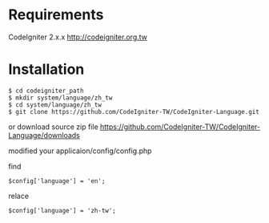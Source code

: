 Requirements
============

CodeIgniter 2.x.x http://codeigniter.org.tw

Installation
============

    $ cd codeigniter_path
    $ mkdir system/language/zh_tw
    $ cd system/language/zh_tw
    $ git clone https://github.com/CodeIgniter-TW/CodeIgniter-Language.git
    
or download source zip file https://github.com/CodeIgniter-TW/CodeIgniter-Language/downloads

modified your applicaion/config/config.php

find 

    $config['language']	= 'en';
    
relace

    $config['language']	= 'zh-tw';
